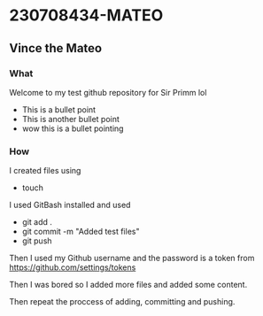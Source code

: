 # 230708434-MATEO

## Vince the Mateo
### What
Welcome to my test github repository for Sir Primm lol

* This is a bullet point
* This is another bullet point
* wow this is a bullet pointing

### How
I created files using
* touch

I used GitBash installed and used
* git add .
* git commit -m "Added test files"
* git push

Then I used my Github username and the password is a token from https://github.com/settings/tokens

Then I was bored so I added more files and added some content.

Then repeat the proccess of adding, committing and pushing.